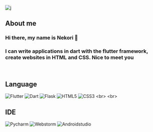 ![j](https://user-images.githubusercontent.com/88834448/201482578-7830aedb-6e2c-4a7e-b13c-2d4aacd0871f.png)

## About me <br>
### Hi there, my name is Nekori 👋
### I can write applications in dart with the flutter framework, create websites in HTML and CSS. Nice to meet you
<br>

## Language<br>
![Flutter](https://img.shields.io/badge/-Flutter-090909?style=for-the-badge&logo=flutter&logoColor=rgb(82,198,247))
![Dart](https://img.shields.io/badge/-Dart-090909?style=for-the-badge&logo=dart&logoColor=rgb(0,118,190))
![Flask](https://img.shields.io/badge/-Flask-090909?style=for-the-badge&logo=flask&logoColor=FFFFFF)
![HTML5](https://img.shields.io/badge/-HTML5-090909?style=for-the-badge&logo=html5&logoColor=rgb(228,77,38))
![CSS3](https://img.shields.io/badge/-CSS-090909?style=for-the-badge&logo=CSS3&logoColor=rgb(13,115,183))
<br>
<br>

## IDE<br>
![Pycharm](https://img.shields.io/badge/-Pycharm-090909?style=for-the-badge&logo=Pycharm&logoColor=rgb(26,215,141))
![Webstorm](https://img.shields.io/badge/-Webstorm-090909?style=for-the-badge&logo=Webstorm&logoColor=rgb(0,205,215))
![Androidstudio](https://img.shields.io/badge/-Androidstudio-090909?style=for-the-badge&logo=Androidstudio&logoColor=rgb(133,184,78))


<!--
**Nekori228/Nekori228** is a ✨ _special_ ✨ repository because its `README.md` (this file) appears on your GitHub profile.

Here are some ideas to get you started:

- 🔭 I’m currently working on ...
- 🌱 I’m currently learning ...
- 👯 I’m looking to collaborate on ...
- 🤔 I’m looking for help with ...
- 💬 Ask me about ...
- 📫 How to reach me: ...
- 😄 Pronouns: ...
- ⚡ Fun fact: ...
-->
